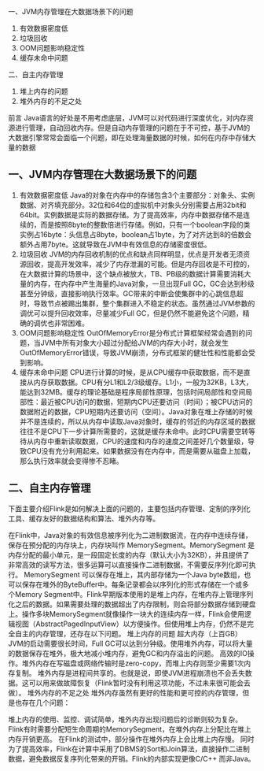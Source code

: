一、JVM内存管理在大数据场景下的问题

1. 有效数据密度低
2. 垃圾回收
3. OOM问题影响稳定性
4. 缓存未命中问题
   
二、自主内存管理

1. 堆上内存的问题
2. 堆外内存的不足之处
   
前言
Java语言的好处是不用考虑底层，JVM可以对代码进行深度优化，对内存资源进行管理，自动回收内存。但是自动内存管理的问题在于不可控，基于JVM的大数据引擎常常会面临一个问题，即在处理海量数据的时候，如何在内存中存储大量的数据

## 一、JVM内存管理在大数据场景下的问题

1. 有效数据密度低
    Java的对象在内存中的存储包含3个主要部分：对象头、实例数据、对齐填充部分。32位和64位的虚拟机中对象头分别需要占用32bit和64bit。实例数据是实际的数据存储。为了提高效率，内存中数据存储不是连续的，而是按照8byte的整数倍进行存储。例如，只有一个boolean字段的类实例占16byte：头信息占8byte，boolean占1byte，为了对齐达到8的倍数会额外占用7byte。这就导致在JVM中有效信息的存储密度很低。
2. 垃圾回收
    JVM的内存回收机制的优点和缺点同样明显，优点是开发者无须资源回收，提高开发效率，减少了内存泄漏的可能。但是内存回收是不可控的，在大数据计算的场景中，这个缺点被放大，TB、PB级的数据计算需要消耗大量的内存，在内存中产生海量的Java对象，一旦出现Full GC，GC会达到秒级甚至分钟级，直接影响执行效率。GC带来的中断会使集群中的心跳信息超时，导致节点被踢出集群，整个集群进入不稳定的状态。虽然通过JVM参数的调优可以提升回收效率，尽量减少Full GC，但是仍然不能避免这个问题，精确的调优也非常困难。
3. OOM问题影响稳定性
    OutOfMemoryError是分布式计算框架经常会遇到的问题，当JVM中所有对象大小超过分配给JVM的内存大小时，就会发生OutOfMemoryError错误，导致JVM崩溃，分布式框架的健壮性和性能都会受到影响。
4. 缓存未命中问题
    CPU进行计算的时候，是从CPU缓存中获取数据，而不是直接从内存获取数据。CPU有分L1和L2/3级缓存。L1小，一般为32KB，L3大，能达到32MB。缓存的理论基础是程序局部性原理，包括时间局部性和空间局部性：最近被CPU访问的数据，短期内CPU还要访问（时间）；被CPU访问的数据附近的数据，CPU短期内还要访问（空间）。Java对象在堆上存储的时候并不是连续的，所以从内存中读取Java对象时，缓存的邻近的内存区域的数据往往不是CPU下一步计算所需要的，这就是缓存未命中。此时CPU需要空转等待从内存中重新读取数据，CPU的速度和内存的速度之间差好几个数量级，导致CPU没有充分利用起来。如果数据没有在内存中，而是需要从磁盘上加载，那么执行效率就会变得惨不忍睹。

## 二、自主内存管理

下面主要介绍Flink是如何解决上面的问题的，主要包括内存管理、定制的序列化工具、缓存友好的数据结构和算法、堆外内存等。

在Flink中，Java对象的有效信息被序列化为二进制数据流，在内存中连续存储，保存在预分配的内存块上，内存块叫作 MemorySegment。MemorySegment 是内存分配的最小单元，是一段固定长度的内存（默认大小为32KB），并且提供了非常高效的读写方法，很多运算可以直接操作二进制数据，不需要反序列化即可执行。
MemorySegment 可以保存在堆上，其内部存储为一个Java byte数组，也可以保存在堆外的ByteBuffer中。每条记录都会以序列化的形式存储在一个或多个Memory Segment中。Flink早期版本使用的是堆上内存，在堆内存上管理序列化之后的数据。如果需要处理的数据超出了内存限制，则会将部分数据存储到硬盘上。操作多块MemorySegment就像操作一块大的连续内存一样，Flink会使用逻辑视图（AbstractPagedInputView）以方便操作。但使用堆上内存，仍然不是完全自主的内存管理，还存在以下问题。
堆上内存的问题
超大内存（上百GB）JVM的启动需要很长时间，Full GC可以达到分钟级。使用堆外内存，可以将大量的数据保存在堆外，极大地减小堆内存，避免GC和内存溢出的问题。
高效的IO操作。堆外内存在写磁盘或网络传输时是zero-copy，而堆上内存则至少需要1次内存复制。
堆外内存是进程间共享的。也就是说，即使JVM进程崩溃也不会丢失数据。这可以用来做故障恢复（Flink暂时没有利用这项功能，不过未来很可能会去做）。
堆外内存的不足之处
堆外内存虽然有更好的性能和更可控的内存管理，但是也存在几个问题：

堆上内存的使用、监控、调试简单，堆外内存出现问题后的诊断则较为复杂。
Flink有时需要分配短生命周期的MemorySegment，在堆外内存上分配比在堆上内存开销更高。
在Flink的测试中，部分操作在堆外内存上会比堆上内存慢。
同时为了提高效率，Flink在计算中采用了DBMS的Sort和Join算法，直接操作二进制数据，避免数据反复序列化带来的开销。Flink的内部实现更像C/C++ 而非Java。
